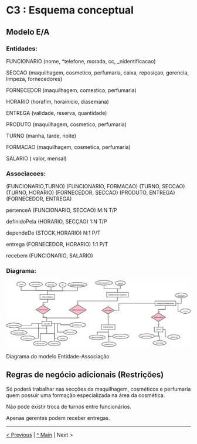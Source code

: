 # C3 : Esquema conceptual

## Modelo E/A


### Entidades: 

FUNCIONARIO (nome, *telefone, morada, cc, _nidentificacao)

SECCAO (maquilhagem, cosmetico, perfumaria, caixa, reposiçao, gerencia, limpeza, fornecedores) 

FORNECEDOR (maquilhagem, comestico, perfumaria)

HORARIO (horafim, horainicio, diasemana)

ENTREGA (validade, reserva, quantidade)

PRODUTO (maquilhagem, cosmetico, perfumaria)

TURNO (manha, tarde, noite)

FORMACAO (maquilhagem, cosmetica, perfumaria)

SALARIO ( valor, mensal)


### Associacoes:

(FUNCIONARIO,TURNO)
(FUNCIONARIO, FORMACAO)
(TURNO, SECCAO)
(TURNO, HORARIO)
(FORNECEDOR, SECCAO)
(PRODUTO, ENTREGA)
(FORNECEDOR, ENTREGA)




pertenceA (FUNCIONARIO, SECCAO)                  M:N      T/P

definidoPela (HORARIO, SECÇAO)        1:N      T/P

dependeDe (STOCK,HORARIO)              N:1      P/T   

entrega (FORNECEDOR, HORARIO)          1:1      P/T

recebem (FUNCIONARIO, SALARIO)


### Diagrama: 

![An alternative description](imagens/diagrama1.png)   

Diagrama do modelo Entidade-Associação



## Regras de negócio adicionais (Restrições)

Só poderá trabalhar nas secções da maquilhagem, cosméticos e perfumaria quem possuir uma formação especializada na área da cosmética. 

Não pode existir troca de turnos entre funcionários. 

Apenas gerentes podem receber entregas. 


---
[< Previous](rei02.md) | [^ Main](https://github.com/exemploTrabalho/reportSIBD01/) | Next >
